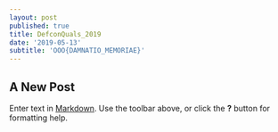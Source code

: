 ```yaml
---
layout: post
published: true
title: DefconQuals_2019
date: '2019-05-13'
subtitle: 'OOO{DAMNATIO_MEMORIAE}'
---
```

## A New Post

Enter text in [Markdown](http://daringfireball.net/projects/markdown/). Use the toolbar above, or click the **?** button for formatting help.
